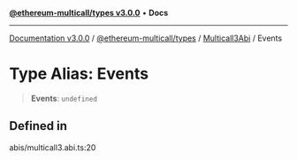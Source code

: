 [**@ethereum-multicall/types v3.0.0**](../../../README.md) • **Docs**

***

[Documentation v3.0.0](../../../../../packages.md) / [@ethereum-multicall/types](../../../README.md) / [Multicall3Abi](../README.md) / Events

# Type Alias: Events

> **Events**: `undefined`

## Defined in

abis/multicall3.abi.ts:20
